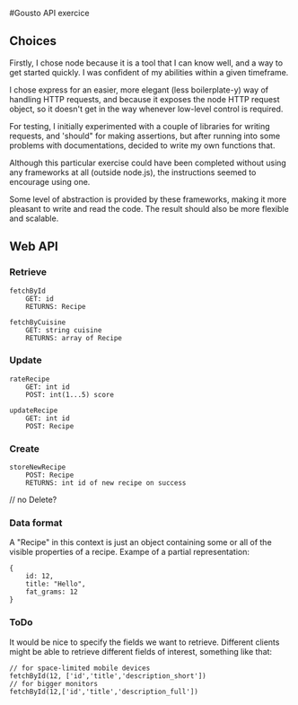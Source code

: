 
#Gousto API exercice

## Choices

Firstly, I chose node because it is a tool that I can know well, and a way to get started quickly. I was confident of my abilities within a given timeframe.

I chose express for an easier, more elegant (less boilerplate-y) way of handling HTTP requests, and because it exposes the node HTTP request object, so it doesn't get in the way whenever low-level control is required.

For testing, I initially experimented with a couple of libraries for writing requests, and 'should" for making assertions, but after running into some problems with documentations, decided to write my own functions that.

Although this particular exercise could have been completed without using any frameworks at all (outside node.js), the instructions seemed to encourage using one.

Some level of abstraction is provided by these frameworks, making it more pleasant to write and read the code. The result should also be more flexible and scalable. 

## Web API


### Retrieve

    fetchById
	    GET: id
	    RETURNS: Recipe

    fetchByCuisine
	    GET: string cuisine
	    RETURNS: array of Recipe
    
### Update

    rateRecipe
	    GET: int id
	    POST: int(1...5) score

    updateRecipe
	    GET: int id
	    POST: Recipe
    
### Create

    storeNewRecipe
	    POST: Recipe
	    RETURNS: int id of new recipe on success


// no Delete?


### Data format

A "Recipe" in this context is just an object containing some or all of the visible properties of a recipe. Exampe of a partial representation:

    {
        id: 12,
        title: "Hello",
        fat_grams: 12
    }

### ToDo

It would be nice to specify the fields we want to retrieve. Different clients might be able to retrieve different fields of interest, something like that:

    // for space-limited mobile devices
    fetchById(12, ['id','title','description_short']) 
    // for bigger monitors
    fetchById(12,['id','title','description_full']) 
